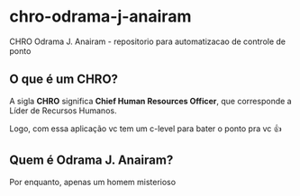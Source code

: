 # chro-odrama-j-anairam
CHRO Odrama J. Anairam - repositorio para automatizacao de controle de ponto

## O que é um CHRO?

A sigla **CHRO** significa **Chief Human Resources Officer**, que corresponde a Líder de Recursos Humanos.

Logo, com essa aplicação vc tem um c-level para bater o ponto pra vc :+1:

## Quem é Odrama J. Anairam?

Por enquanto, apenas um homem misterioso

